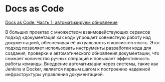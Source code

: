 # Docs as Code

[Docs as Code. Часть 1: автоматизируем обновление](https://habr.com/ru/companies/youla/articles/459640/)

В больших проектах с множеством взаимодействующих сервисов подход «документация как код» упрощает совместную работу над документацией, обеспечивая её актуальность и консистентность. Этот подход позволяет использовать инструменты разработки кода для создания, проверки и автоматического обновления документации, что снижает количество ручных операций и повышает эффективность работы команды. Внедрение автоматизации через системы, такие как Jenkins и Docker, является первым шагом к построению надежной инфраструктуры управления документацией.
